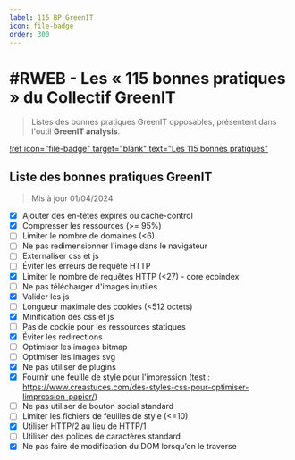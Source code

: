 ```yaml
---
label: 115 BP GreenIT
icon: file-badge
order: 300
---
```


# #RWEB - Les « 115 bonnes pratiques » du Collectif GreenIT

> Listes des bonnes pratiques GreenIT opposables, présentent dans l'outil **GreenIT analysis**.

[!ref icon="file-badge" target="blank" text="Les 115 bonnes pratiques"](https://github.com/cnumr/best-practices)

## Liste des bonnes pratiques GreenIT

> Mis à jour 01/04/2024

- [x] Ajouter des en-têtes expires ou cache-control
- [x] Compresser les ressources (>= 95%)
- [ ] Limiter le nombre de domaines (<6)
- [ ] Ne pas redimensionner l'image dans le navigateur
- [ ] Externaliser css et js
- [ ] Éviter les erreurs de requête HTTP
- [x] Limiter le nombre de requêtes HTTP (<27) - core ecoindex
- [ ] Ne pas télécharger d'images inutiles
- [x] Valider les js
- [ ] Longueur maximale des cookies (<512 octets)
- [x] Minification des css et js
- [ ] Pas de cookie pour les ressources statiques
- [x] Éviter les redirections
- [ ] Optimiser les images bitmap
- [ ] Optimiser les images svg
- [x] Ne pas utiliser de plugins
- [x] Fournir une feuille de style pour l'impression (test : https://www.creastuces.com/des-styles-css-pour-optimiser-limpression-papier/)
- [ ] Ne pas utiliser de bouton social standard
- [ ] Limiter les fichiers de feuilles de style (<=10)
- [x] Utiliser HTTP/2 au lieu de HTTP/1
- [ ] Utiliser des polices de caractères standard
- [x] Ne pas faire de modification du DOM lorsqu’on le traverse
